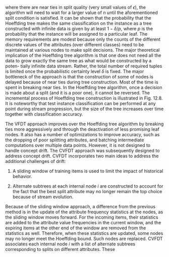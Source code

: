 
where there are near ties in split quality (very small values of $\epsilon$), the algorithm will need
to wait for a larger value of $n$ until the aforementioned split condition is satisfied. It can
be shown that the probability that the Hoeffding tree makes the same classification on the
instance as a tree constructed with infinite data is given by at least $1 - \delta / p$, where $p$ is the
probability that the instance will be assigned to a particular leaf. The memory requirements
are modest because only the counts of the different discrete values of the attributes (over
different classes) need to be maintained at various nodes to make split decisions.
The major theoretical implication of the Hoeffding tree algorithm is that one does not
need all the data to grow exactly the same tree as what would be constructed by a poten-
tially infinite data stream. Rather, the total number of required tuples is limited once the
probabilistic certainty level $\delta$ is fixed. The major bottleneck of the approach is that the
construction of some of nodes is delayed because of near ties during tree construction. Most
of the time is spent in breaking near ties. In the Hoeffding tree algorithm, once a decision
is made about a split (and it is a poor one), it cannot be reversed. The incremental process
of Hoeffding tree construction is illustrated in Fig. 12.8. It is noteworthy that test instance
classification can be performed at any point during stream progression, but the size of the
tree increases over time together with classification accuracy.

The VFDT approach improves over the Hoeffding tree algorithm by breaking ties more
aggressively and through the deactivation of less promising leaf nodes. It also has a number
of optimizations to improve accuracy, such as the dropping of poor splitting attributes, and
batching intermediate computations over multiple data points. However, it is not designed to
handle concept drift. The CVFDT approach was subsequently designed to address concept
drift. CVFDT incorporates two main ideas to address the additional challenges of drift:

1. A sliding window of training items is used to limit the impact of historical behavior.

2. Alternate subtrees at each internal node $i$ are constructed to account for the fact
that the best split attribute may no longer remain the top choice because of stream
evolution.

Because of the sliding window approach, a difference from the previous method is in the
update of the attribute frequency statistics at the nodes, as the sliding window moves
forward. For the incoming items, their statistics are added to the attribute value frequencies
in the current window, and the expiring items at the other end of the window are removed
from the statistics as well. Therefore, when these statistics are updated, some nodes may no
longer meet the Hoeffding bound. Such nodes are replaced. CVFDT associates each internal
node $i$ with a list of alternate subtrees corresponding to splits on different attributes. These
